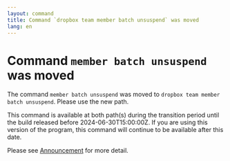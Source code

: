 ```yaml
---
layout: command
title: Command `dropbox team member batch unsuspend` was moved
lang: en
---
```


# Command `member batch unsuspend` was moved

The command `member batch unsuspend` was moved to `dropbox team member batch unsuspend`. Please use the new path.

This command is available at both path(s) during the transition period until the build released before 2024-06-30T15:00:00Z. If you are using this version of the program, this command will continue to be available after this date.

Please see [Announcement](https://github.com/watermint/toolbox/discussions/799) for more detail.


